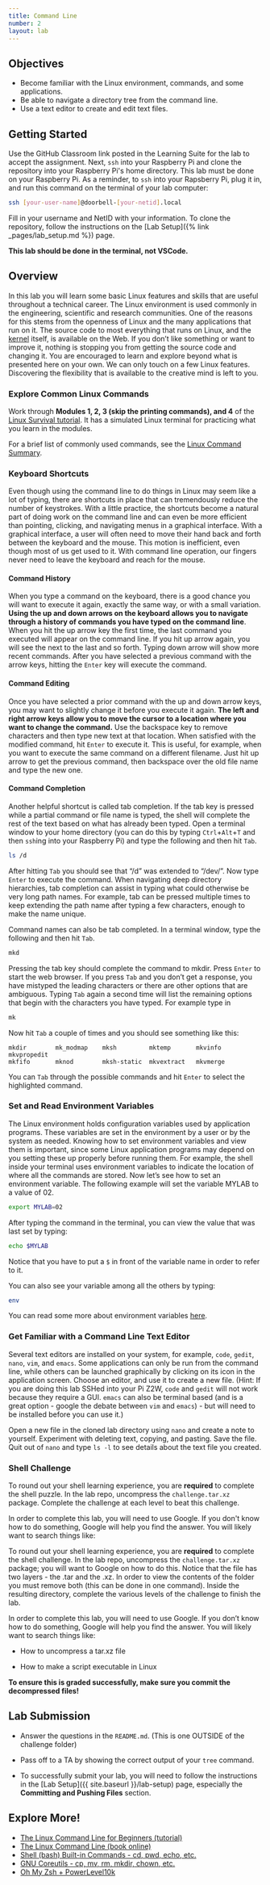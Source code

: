 ```yaml
---
title: Command Line
number: 2
layout: lab
---
```


## Objectives

- Become familiar with the Linux environment, commands, and some applications.
- Be able to navigate a directory tree from the command line.
- Use a text editor to create and edit text files.

## Getting Started
Use the GitHub Classroom link posted in the Learning Suite for the lab to accept the assignment. Next, `ssh` into your Raspberry Pi and clone the repository into your Raspberry Pi's home directory. This lab must be done on your Raspberry Pi. As a reminder, to `ssh` into your Rapsberry Pi, plug it in, and run this command on the terminal of your lab computer:

```bash
ssh [your-user-name]@doorbell-[your-netid].local
```

Fill in your username and NetID with your information. To clone the repository, follow the instructions on the [Lab Setup]({% link _pages/lab_setup.md %}) page.

**This lab should be done in the terminal, not VSCode.**

## Overview

In this lab you will learn some basic Linux features and skills that are useful throughout a technical career. The Linux environment is used commonly in the engineering, scientific and research communities. One of the reasons for this stems from the openness of Linux and the many applications that run on it. The source code to most everything that runs on Linux, and the [kernel](http://www.kernel.org/) itself, is available on the Web. If you don’t like something or want to improve it, nothing is stopping you from getting the source code and changing it. You are encouraged to learn and explore beyond what is presented here on your own. We can only touch on a few Linux features. Discovering the flexibility that is available to the creative mind is left to you. 

### Explore Common Linux Commands
Work through **Modules 1, 2, 3 (skip the printing commands), and 4** of the [Linux Survival tutorial](http://linuxsurvival.com/). It has a simulated Linux terminal for practicing what you learn in the modules.

For a brief list of commonly used commands, see the [Linux Command Summary]({{site.baseurl}}/resources#linux_commands_summary/).

### Keyboard Shortcuts
Even though using the command line to do things in Linux may seem like a lot of typing, there are shortcuts in place that can tremendously reduce the number of keystrokes. With a little practice, the shortcuts become a natural part of doing work on the command line and can even be more efficient than pointing, clicking, and navigating menus in a graphical interface. With a graphical interface, a user will often need to move their hand back and forth between the keyboard and the mouse. This motion is inefficient, even though most of us get used to it. With command line operation, our fingers never need to leave the keyboard and reach for the mouse.

#### Command History
When you type a command on the keyboard, there is a good chance you will want to execute it again, exactly the same way, or with a small variation. **Using the up and down arrows on the keyboard allows you to navigate through a history of commands you have typed on the command line**. When you hit the up arrow key the first time, the last command you executed will appear on the command line. If you hit up arrow again, you will see the next to the last and so forth. Typing down arrow will show more recent commands. After you have selected a previous command with the arrow keys, hitting the `Enter` key will execute the command.

#### Command Editing
Once you have selected a prior command with the up and down arrow keys, you may want to slightly change it before you execute it again. **The left and right arrow keys allow you to move the cursor to a location where you want to change the command.** Use the backspace key to remove characters and then type new text at that location. When satisfied with the modified command, hit `Enter` to execute it. This is useful, for example, when you want to execute the same command on a different filename. Just hit up arrow to get the previous command, then backspace over the old file name and type the new one.

#### Command Completion
Another helpful shortcut is called tab completion. If the tab key is pressed while a partial command or file name is typed, the shell will complete the rest of the text based on what has already been typed. Open a terminal window to your home directory (you can do this by typing `Ctrl`+`Alt`+`T` and then `ssh`ing into your Raspberry Pi) and type the following and then hit `Tab`.

```bash
ls /d
```

After hitting `Tab` you should see that “/d” was extended to “/dev/”. Now type `Enter` to execute the command. When navigating deep directory hierarchies, tab completion can assist in typing what could otherwise be very long path names. For example, tab can be pressed multiple times to keep extending the path name after typing a few characters, enough to make the name unique.

Command names can also be tab completed. In a terminal window, type the following and then hit `Tab`.

```bash
mkd
```

Pressing the tab key should complete the command to mkdir. Press `Enter` to start the web browser. If you press `Tab` and you don’t get a response, you have mistyped the leading characters or there are other options that are ambiguous. Typing `Tab` again a second time will list the remaining options that begin with the characters you have typed. For example type in 

```bash
mk
```

Now hit `Tab` a couple of times and you should see something like this:
```
mkdir        mk_modmap    mksh         mktemp       mkvinfo      mkvpropedit  
mkfifo       mknod        mksh-static  mkvextract   mkvmerge
```

You can `Tab` through the possible commands and hit `Enter` to select the highlighted command. 

### Set and Read Environment Variables
The Linux environment holds configuration variables used by application programs. These variables are set in the environment by a user or by the system as needed. Knowing how to set environment variables and view them is important, since some Linux application programs may depend on you setting these up properly before running them. For example, the shell inside your terminal uses environment variables to indicate the location of where all the commands are stored. Now let’s see how to set an environment variable. The following example will set the variable MYLAB to a value of 02.

```bash
export MYLAB=02
```

After typing the command in the terminal, you can view the value that was last set by typing:

```bash
echo $MYLAB
```
Notice that you have to put a `$` in front of the variable name in order to refer to it. 

You can also see your variable among all the others by typing:

```bash
env
```

You can read some more about environment variables [here](https://www.cherryservers.com/blog/how-to-set-list-and-manage-linux-environment-variables).

### Get Familiar with a Command Line Text Editor
Several text editors are installed on your system, for example, `code`, `gedit`, `nano`, `vim`, and `emacs`. Some applications can only be run from the command line, while others can be launched graphically by clicking on its icon in the application screen. Choose an editor, and use it to create a new file. (Hint: If you are doing this lab SSHed into your Pi Z2W, `code` and `gedit` will not work because they require a GUI. `emacs` can also be terminal based (and is a great option - google the debate between `vim` and `emacs`) - but will need to be installed before you can use it.)

Open a new file in the cloned lab directory using `nano` and create a note to yourself. Experiment with deleting text, copying, and pasting. Save the file. Quit out of `nano` and type `ls -l` to see details about the text file you created.

### Shell Challenge

To round out your shell learning experience, you are **required** to complete the shell puzzle. In the lab repo, uncompress the `challenge.tar.xz` package. Complete the challenge at each level to beat this challenge.

In order to complete this lab, you will need to use Google. If you don't know how to do something, Google will help you find the answer. You will likely want to search things like:

To round out your shell learning experience, you are **required** to complete the shell challenge. In the lab repo, uncompress the `challenge.tar.xz` package; you will want to Google on how to do this. Notice that the file has two layers - the .tar and the .xz. In order to view the contents of the folder you must remove both (this can be done in one command). Inside the resulting directory, complete the various levels of the challenge to finish the lab. 

In order to complete this lab, you will need to use Google. If you don’t know how to do something, Google will help you find the answer. You will likely want to search things like:

- How to uncompress a tar.xz file

- How to make a script executable in Linux

**To ensure this is graded successfully, make sure you commit the decompressed files!**

## Lab Submission

- Answer the questions in the `README.md`. (This is one OUTSIDE of the challenge folder)

- Pass off to a TA by showing the correct output of your `tree` command.

- To successfully submit your lab, you will need to follow the instructions in the [Lab Setup]({{ site.baseurl }}/lab-setup) page, especially the **Committing and Pushing Files** section.

## Explore More!

- [The Linux Command Line for Beginners (tutorial)](http://ubuntu.com/tutorials/command-line-for-beginners)
- [The Linux Command Line (book online)](http://linuxcommand.org/tlcl.php)
- [Shell (bash) Built-in Commands - cd, pwd, echo, etc.](https://www.gnu.org/software/bash/manual/html_node/Shell-Builtin-Commands.html)
- [GNU Coreutils - cp, mv, rm, mkdir, chown, etc.](https://www.gnu.org/software/coreutils/manual/html_node/index.html)
- [Oh My Zsh + PowerLevel10k](https://dev.to/abdfnx/oh-my-zsh-powerlevel10k-cool-terminal-1no0)
